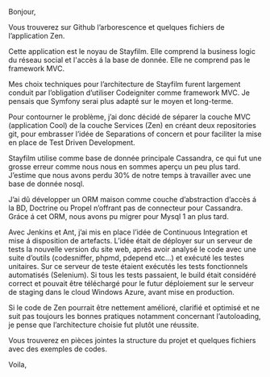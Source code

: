 Bonjour,

Vous trouverez  sur Github l’arborescence et quelques fichiers de l’application Zen.

Cette  application est le noyau de Stayfilm. Elle comprend la business logic du réseau social et l'accès á la base de donnée. Elle ne comprend pas le framework MVC.

Mes choix techniques pour l’architecture de Stayfilm furent largement conduit par l’obligation d’utiliser Codeigniter comme framework MVC. Je pensais que Symfony serai plus adapté sur le moyen et long-terme.

Pour contourner le  problème, j’ai donc décidé de séparer la couche MVC (application Cool) de la couche Services (Zen) en créant deux repositories git,  pour embrasser l’idée de Separations of concern et  pour faciliter la mise en place de Test Driven Development.

Stayfilm utilise comme base de donnée principale Cassandra, ce qui fut une grosse erreur comme nous nous en sommes aperçu un peu plus tard. J’estime que nous avons perdu 30% de notre temps à travailler avec une base de donnée nosql.

J’ai dû développer un ORM maison comme couche d’abstraction d’accès á la BD, Doctrine ou Propel n’offrant pas de connecteur pour Cassandra. Gráce á cet ORM, nous avons pu migrer pour Mysql 1 an plus tard.

Avec Jenkins et Ant, j’ai mis en place l’idée de Continuous Integration et mise á disposition de artefacts. L’idée était de déployer sur un serveur de tests la nouvelle version du site web, après avoir analysé le code avec une  suite d’outils (codesniffer, phpmd, pdepend etc…) et exécuté les testes unitaires. Sur ce serveur de teste étaient exécutés les tests fonctionnels automatisés (Selenium). Si tous les tests passaient, le build était considéré correct et pouvait être téléchargé pour le futur déploiement sur le serveur de staging dans le cloud Windows Azure, avant mise en production.

Si le code de Zen pourrait être nettement amélioré, clarifié et optimisé et ne suit pas toujours les bonnes pratiques notamment concernant l’autoloading,  je pense que l’architecture choisie fut plutôt une réussite.

Vous trouverez en pièces jointes la structure du projet et quelques fichiers avec des exemples de codes.


Voila,
